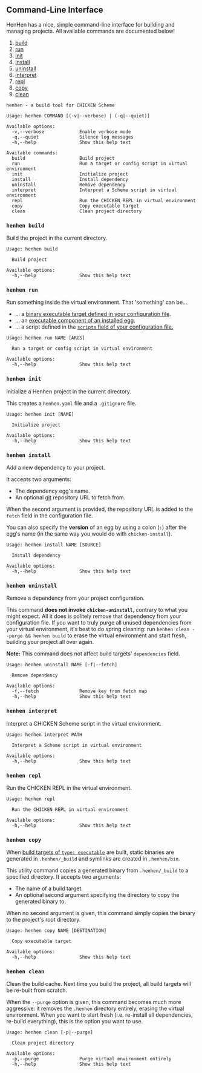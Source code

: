## Command-Line Interface

HenHen has a nice, simple command-line interface for building and managing projects. All available commands are documented below!

1. [build](#henhen-build)
2. [run](#henhen-run)
3. [init](#henhen-init)
4. [install](#henhen-install)
5. [uninstall](#henhen-uninstall)
6. [interpret](#henhen-interpret)
7. [repl](#henhen-repl)
8. [copy](#henhen-copy)
9. [clean](#henhen-clean)

```
henhen - a build tool for CHICKEN Scheme

Usage: henhen COMMAND [(-v|--verbose) | (-q|--quiet)]

Available options:
  -v,--verbose             Enable verbose mode
  -q,--quiet               Silence log messages
  -h,--help                Show this help text

Available commands:
  build                    Build project
  run                      Run a target or config script in virtual environment
  init                     Initialize project
  install                  Install dependency
  uninstall                Remove dependency
  interpret                Interpret a Scheme script in virtual environment
  repl                     Run the CHICKEN REPL in virtual environment
  copy                     Copy executable target
  clean                    Clean project directory
```

### `henhen build`

Build the project in the current directory.

```
Usage: henhen build 

  Build project

Available options:
  -h,--help                Show this help text
```

### `henhen run`

Run something inside the virtual environment. That 'something' can be...

- ... a [binary executable target defined in your configuration file](./config.md#build-targets).
- ... an [executable component of an installed egg][1].
- ... a script defined in the [`scripts` field of your configuration file.](./config.md#scripts)

```
Usage: henhen run NAME [ARGS]

  Run a target or config script in virtual environment

Available options:
  -h,--help                Show this help text
```

### `henhen init`

Initialize a Henhen project in the current directory.

This creates a `henhen.yaml` file and a `.gitignore` file.

```
Usage: henhen init [NAME]

  Initialize project

Available options:
  -h,--help                Show this help text
```

### `henhen install`

Add a new dependency to your project.

It accepts two arguments:
- The dependency egg's name.
- An optional [git][2] repository URL to fetch from.

When the second argument is provided, the repository URL is added to the `fetch` field in the configuration file.

You can also specify the **version** of an egg by using a colon (`:`) after the egg's name (in the same way you would do with `chicken-install`).

```
Usage: henhen install NAME [SOURCE]

  Install dependency

Available options:
  -h,--help                Show this help text
```

### `henhen uninstall`

Remove a dependency from your project configuration.

This command **does not invoke `chicken-uninstall`**, contrary to what you might expect. All it does is politely remove that dependency from your configuration file. If you want to truly purge all unused dependencies from your virtual environment, it's best to do spring cleaning: run `henhen clean --purge && henhen build` to erase the virtual environment and start fresh, building your project all over again.

**Note:** This command does not affect build targets' `dependencies` field.

```
Usage: henhen uninstall NAME [-f|--fetch]

  Remove dependency

Available options:
  -f,--fetch               Remove key from fetch map
  -h,--help                Show this help text
```

### `henhen interpret`

Interpret a CHICKEN Scheme script in the virtual environment.

```
Usage: henhen interpret PATH

  Interpret a Scheme script in virtual environment

Available options:
  -h,--help                Show this help text
```

### `henhen repl`

Run the CHICKEN REPL in the virtual environment.

```
Usage: henhen repl 

  Run the CHICKEN REPL in virtual environment

Available options:
  -h,--help                Show this help text
```

### `henhen copy`

When [build targets of `type: executable`](./config.md#executables) are built, static binaries are generated in `.henhen/_build` and symlinks are created in `.henhen/bin`.

This utility command copies a generated binary from `.henhen/_build` to a specified directory. It accepts two arguments:

- The name of a build target.
- An optional second argument specifying the directory to copy the generated binary to.

When no second argument is given, this command simply copies the binary to the project's root directory.

```
Usage: henhen copy NAME [DESTINATION]

  Copy executable target

Available options:
  -h,--help                Show this help text
```

### `henhen clean`

Clean the build cache. Next time you build the project, all build targets will be re-built from scratch.

When the `--purge` option is given, this command becomes much more aggressive: it removes the `.henhen` directory entirely, erasing the virtual environment. When you want to start fresh (i.e. re-install all dependencies, re-build everything), this is the option you want to use.

```
Usage: henhen clean [-p|--purge]

  Clean project directory

Available options:
  -p,--purge               Purge virtual environment entirely
  -h,--help                Show this help text
```

[1]: https://wiki.call-cc.org/man/5/Egg%20specification%20format#program
[2]: https://git-scm.com/
